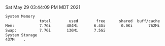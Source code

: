 Sat May 29 03:44:09 PM MDT 2021
```bash
System Memory
               total        used        free      shared  buff/cache   available
Mem:           7.7Gi       484Mi       6.4Gi       0.0Ki       762Mi       6.9Gi
Swap:          7.7Gi       136Mi       7.5Gi
System Storage
437M	.
```
